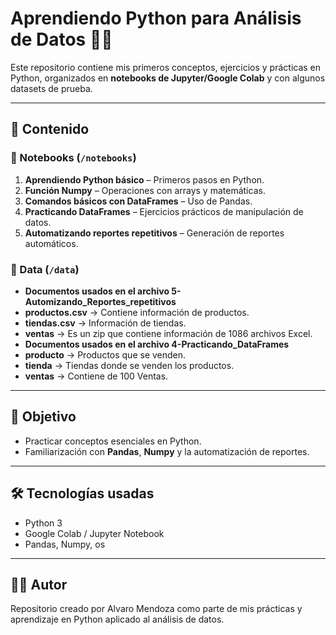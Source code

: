 # Aprendiendo Python para Análisis de Datos 🚀🐍

Este repositorio contiene mis primeros conceptos, ejercicios y prácticas en Python, organizados en **notebooks de Jupyter/Google Colab** y con algunos datasets de prueba.

---

## 📂 Contenido

### 🔹 Notebooks (`/notebooks`)
1. **Aprendiendo Python básico** – Primeros pasos en Python.
2. **Función Numpy** – Operaciones con arrays y matemáticas.
3. **Comandos básicos con DataFrames** – Uso de Pandas.
4. **Practicando DataFrames** – Ejercicios prácticos de manipulación de datos.
5. **Automatizando reportes repetitivos** – Generación de reportes automáticos.

### 🔹 Data (`/data`)
- **Documentos usados en el archivo 5-Automizando_Reportes_repetitivos**
- **productos.csv** → Contiene información de productos.
- **tiendas.csv** → Información de tiendas.
- **ventas** → Es un zip que contiene información de 1086 archivos Excel.
- **Documentos usados en el archivo 4-Practicando_DataFrames**
- **producto** → Productos que se venden.
- **tienda** → Tiendas donde se venden los productos.
- **ventas** → Contiene de 100 Ventas.
---

## 🚀 Objetivo
- Practicar conceptos esenciales en Python.
- Familiarización con **Pandas**, **Numpy** y la automatización de reportes.

---

## 🛠️ Tecnologías usadas
- Python 3
- Google Colab / Jupyter Notebook
- Pandas, Numpy, os

---

## 👨‍💻 Autor
Repositorio creado por Alvaro Mendoza como parte de mis prácticas y aprendizaje en Python aplicado al análisis de datos.
